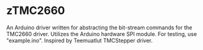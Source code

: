 # zTMC2660
An Arduino driver written for abstracting the bit-stream commands for the TMC2660 driver. Utilizes the Arduino hardware SPI module.
For testing, use "example.ino".
Inspired by Teemuatlut TMCStepper driver.
